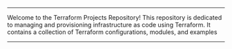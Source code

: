 ***
Welcome to the Terraform Projects Repository! This repository is dedicated to managing and provisioning infrastructure as code using Terraform. It contains a collection of Terraform configurations, modules, and examples 
***
